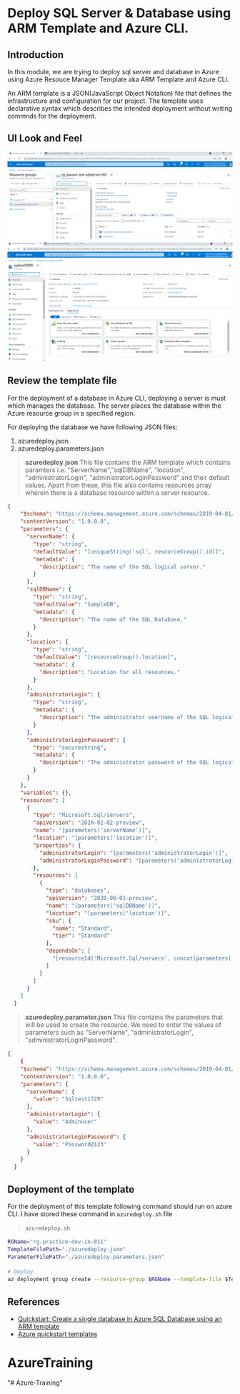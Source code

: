 # Deploy SQL Server & Database using ARM Template and Azure CLI.

## Introduction
In this module, we are trying to deploy sql server and database in Azure using Azure Resouce Manager Template aka ARM Template and Azure CLI. 

An ARM template is a JSON(JavaScript Object Notation) file that defines the infrastructure and configuration for our project. The template uses declarative syntax which describes the intended deployment without writing commnds for the deployment.
 
## UI Look and Feel
![ServerDeployed | 100x100](./Document/Images/SS1.png)
![DatabaseDeployed | 100x100](./Document/Images/SS2.png)


 
## Review the template file
For the deployment of a database in Azure CLI, deploying a server is must which manages the database. The server places the database within the Azure resource group in a specified region.

For deploying the database we have following JSON files:
1. azuredeploy.json
2. azuredeploy.parameters.json



> **azuredeploy.json** 
This file contains the ARM template which contains paramters i.e. "ServerName","sqlDBName", "location", "administratorLogin", "administratorLoginPassword" and their default values. Apart from these, this file also contains resources array wherein there is a database resource within a server resource.   
```json
{
    "$schema": "https://schema.management.azure.com/schemas/2019-04-01/deploymentTemplate.json#",
    "contentVersion": "1.0.0.0",
    "parameters": {
      "serverName": {
        "type": "string",
        "defaultValue": "[uniqueString('sql', resourceGroup().id)]",
        "metadata": {
          "description": "The name of the SQL logical server."
        }
      },
      "sqlDBName": {
        "type": "string",
        "defaultValue": "SampleDB",
        "metadata": {
          "description": "The name of the SQL Database."
        }
      },
      "location": {
        "type": "string",
        "defaultValue": "[resourceGroup().location]",
        "metadata": {
          "description": "Location for all resources."
        }
      },
      "administratorLogin": {
        "type": "string",
        "metadata": {
          "description": "The administrator username of the SQL logical server."
        }
      },
      "administratorLoginPassword": {
        "type": "securestring",
        "metadata": {
          "description": "The administrator password of the SQL logical server."
        }
      }
    },
    "variables": {},
    "resources": [
      {
        "type": "Microsoft.Sql/servers",
        "apiVersion": "2020-02-02-preview",
        "name": "[parameters('serverName')]",
        "location": "[parameters('location')]",
        "properties": {
          "administratorLogin": "[parameters('administratorLogin')]",
          "administratorLoginPassword": "[parameters('administratorLoginPassword')]"
        },
        "resources": [
          {
            "type": "databases",
            "apiVersion": "2020-08-01-preview",
            "name": "[parameters('sqlDBName')]",
            "location": "[parameters('location')]",
            "sku": {
              "name": "Standard",
              "tier": "Standard"
            },
            "dependsOn": [
              "[resourceId('Microsoft.Sql/servers', concat(parameters('serverName')))]"
            ]
          }
        ]
      }
    ]
  }
```



> **azuredeploy.parameter.json** 
This file contains the parameters that will be used to create the resource. We need to enter the values of parameters such as "ServerName", "administratorLogin", "administratorLoginPassword". 

```json
{
    {
    "$schema": "https://schema.management.azure.com/schemas/2019-04-01/deploymentParameters.json#",
    "contentVersion": "1.0.0.0",
    "parameters": {
      "serverName": {
        "value": "Sqltest1729"
      },
      "administratorLogin": {
        "value": "Adminuser"
      },
      "administratorLoginPassword": {
        "value": "Password@123"
      }
    }
  }
```


## Deployment of the template
For the deployment of this template following command should run on azure CLI. I have stored these command in ` azuredeploy.sh ` file

> `azuredeploy.sh`
```Bash
RGName="rg-practice-dev-in-011"
TemplateFilePath="./azuredeploy.json"
ParameterFilePath="./azuredeploy.parameters.json"
 
# Deploy
az deployment group create --resource-group $RGName --template-file $TemplateFilePath --parameters $ParameterFilePath
```

## References
 - [Quickstart: Create a single database in Azure SQL Database using an ARM template](https://docs.microsoft.com/en-us/azure/azure-sql/database/single-database-create-arm-template-quickstart)
 - [Azure quickstart templates](https://github.com/Azure/azure-quickstart-templates/tree/master/quickstarts/microsoft.sql/sql-database)
  




# AzureTraining
"# Azure-Training" 
